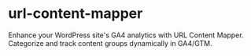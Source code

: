# url-content-mapper
Enhance your WordPress site's GA4 analytics with URL Content Mapper. Categorize and track content groups dynamically in GA4/GTM.
